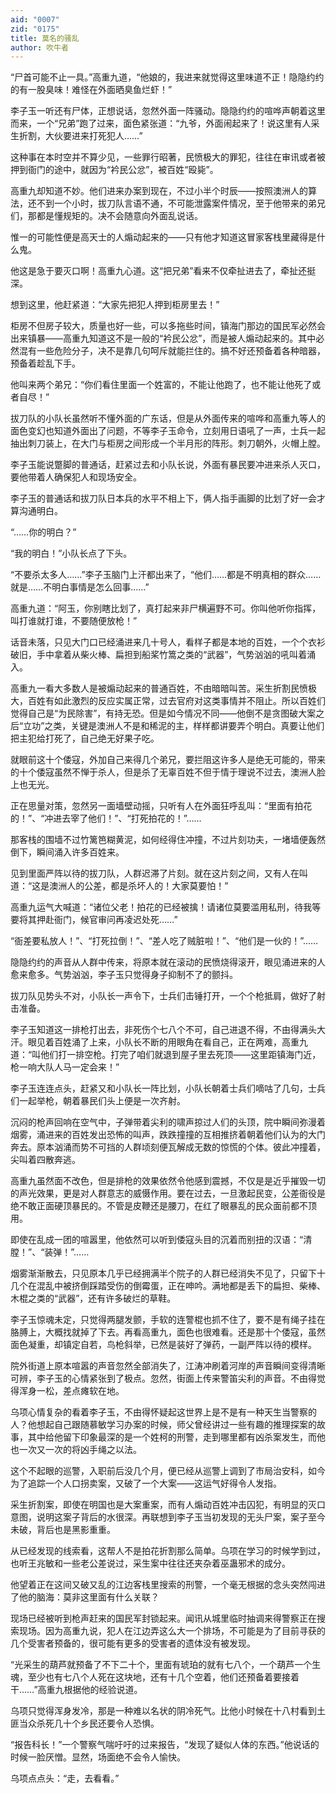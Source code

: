 ```yaml
---
aid: "0007"
zid: "0175"
title: 莫名的骚乱
author: 吹牛者
---
```


“尸首可能不止一具。”高重九道，“他娘的，我进来就觉得这里味道不正！隐隐约约的有一股臭味！难怪在外面晒臭鱼烂虾！”

李子玉一听还有尸体，正想说话，忽然外面一阵骚动。隐隐约约的喧哗声朝着这里而来，一个“兄弟”跑了过来，面色紧张道：“九爷，外面闹起来了！说这里有人采生折割，大伙要进来打死犯人……”

这种事在本时空并不算少见，一些罪行昭著，民愤极大的罪犯，往往在审讯或者被押到衙门的途中，就因为“衿民公忿”，被百姓“殴毙”。

高重九却知道不妙。他们进来办案到现在，不过小半个时辰――按照澳洲人的算法，还不到一个小时，拔刀队言语不通，不可能泄露案件情况，至于他带来的弟兄们，那都是懂规矩的。决不会随意向外面乱说话。

惟一的可能性便是高天士的人煽动起来的――只有他才知道这冒家客栈里藏得是什么鬼。

他这是急于要灭口啊！高重九心道。这“把兄弟”看来不仅牵扯进去了，牵扯还挺深。

想到这里，他赶紧道：“大家先把犯人押到柜房里去！”

柜房不但房子较大，质量也好一些，可以多拖些时间，镇海门那边的国民军必然会出来镇暴――高重九知道这不是一般的“衿民公忿”，而是被人煽动起来的。其中必然混有一些危险分子，决不是靠几句呵斥就能拦住的。搞不好还预备着各种暗器，预备着趁乱下手。

他叫来两个弟兄：“你们看住里面一个姓富的，不能让他跑了，也不能让他死了或者自尽！”

拔刀队的小队长虽然听不懂外面的广东话，但是从外面传来的喧哗和高重九等人的面色变幻也知道外面出了问题，不等李子玉命令，立刻用日语吼了一声，士兵一起抽出刺刀装上，在大门与柜房之间形成一个半月形的阵形。刺刀朝外，火帽上膛。

李子玉能说蹩脚的普通话，赶紧过去和小队长说，外面有暴民要冲进来杀人灭口，要他带着人确保犯人和现场安全。

李子玉的普通话和拔刀队日本兵的水平不相上下，俩人指手画脚的比划了好一会才算沟通明白。

“……你的明白？”

“我的明白！”小队长点了下头。

“不要杀太多人……”李子玉脑门上汗都出来了，“他们……都是不明真相的群众……就是……不明白事情是怎么回事……”

高重九道：“阿玉，你别瞎比划了，真打起来非尸横遍野不可。你叫他听你指挥，叫打谁就打谁，不要随便放枪！”

话音未落，只见大门口已经涌进来几十号人，看样子都是本地的百姓，一个个衣衫破旧，手中拿着从柴火棒、扁担到船桨竹篙之类的“武器”，气势汹汹的吼叫着涌入。

高重九一看大多数人是被煽动起来的普通百姓，不由暗暗叫苦。采生折割民愤极大，百姓有如此激烈的反应实属正常，过去官府对这类事情并不阻止。所以百姓们觉得自己是“为民除害”，有持无恐。但是如今情况不同――他倒不是贪图破大案之后“立功”之类，关键是澳洲人不是和稀泥的主，样样都讲要弄个明白。真要让他们把主犯给打死了，自己绝无好果子吃。

就眼前这十个倭寇，外加自己来得几个弟兄，要拦阻这许多人是绝无可能的，带来的十个倭寇虽然不惮于杀人，但是杀了无辜百姓不但于情于理说不过去，澳洲人脸上也无光。

正在思量对策，忽然另一面墙壁动摇，只听有人在外面狂呼乱叫：“里面有拍花的！”、“冲进去宰了他们！”、“打死拍花的！”……

那客栈的围墙不过竹篱笆糊黄泥，如何经得住冲撞，不过片刻功夫，一堵墙便轰然倒下，瞬间涌入许多百姓来。

见到里面严阵以待的拔刀队，人群迟滞了片刻。就在这片刻之间，又有人在叫道：“这是澳洲人的公差，都是杀坏人的！大家莫要怕！”

高重九运气大喊道：“诸位父老！拍花的已经被擒！请诸位莫要滥用私刑，待我等要将其押赴衙门，候官审问再凌迟处死……”

“衙差要私放人！”、“打死拉倒！”、“差人吃了贼脏啦！”、“他们是一伙的！”……

隐隐约约的声音从人群中传来，将原本就在滚动的民愤烧得滚开，眼见涌进来的人愈来愈多。气势汹汹，李子玉只觉得身子抑制不了的颤抖。

拔刀队见势头不对，小队长一声令下，士兵们击锤打开，一个个枪抵肩，做好了射击准备。

李子玉知道这一排枪打出去，非死伤个七八个不可，自己进退不得，不由得满头大汗。眼见着百姓涌了上来，小队长不断的用眼角在看自己，正在两难，高重九道：“叫他们打一排空枪。打完了咱们就退到屋子里去死顶――这里距镇海门近，枪一响大队人马一定会来！”

李子玉连连点头，赶紧又和小队长一阵比划，小队长朝着士兵们嘀咕了几句，士兵们一起举枪，朝着暴民们头上便是一次齐射。

沉闷的枪声回响在空气中，子弹带着尖利的啸声掠过人们的头顶，院中瞬间弥漫着烟雾，涌进来的百姓发出恐怖的叫声，跌跌撞撞的互相推挤着朝着他们认为的大门奔去。原本汹涌而势不可挡的人群顷刻便瓦解成无数的惊慌的个体。彼此冲撞着，尖叫着四散奔逃。

高重九虽然面不改色，但是排枪的效果依然令他感到震撼，不仅是是近乎摧毁一切的声光效果，更是对人群意志的威慑作用。要在过去，一旦激起民变，公差衙役是绝不敢正面硬顶暴民的。不管是皮鞭还是腰刀，在红了眼暴乱的民众面前都不顶用。

即使在乱成一团的喧嚣里，他依然可以听到倭寇头目的沉着而别扭的汉语：“清膛！”、“装弹！”……

烟雾渐渐散去，只见原本几乎已经拥满半个院子的人群已经消失不见了，只留下十几个在混乱中被挤倒踩踏受伤的倒霉蛋，正在呻吟。满地都是丢下的扁担、柴棒、木棍之类的“武器”，还有许多破烂的草鞋。

李子玉惊魂未定，只觉得两腿发颤，手软的连警棍也抓不住了，要不是有绳子挂在胳膊上，大概找就掉了下去。再看高重九，面色也很难看。还是那十个倭寇，虽然面色凝重，却镇定自若，鸟枪斜举，已然是装好了弹药，一副严阵以待的模样。

院外街道上原本喧嚣的声音忽然全部消失了，江涛冲刷着河岸的声音瞬间变得清晰可辨，李子玉的心情紧张到了极点。忽然，街面上传来警笛尖利的声音。不由得觉得浑身一松，差点瘫软在地。

乌项心情复杂的看着李子玉，不由得怀疑起这世界上是不是有一种天生当警察的人？他想起自己跟随慕敏学习办案的时候，师父曾经讲过一些有趣的推理探案的故事，其中给他留下印象最深的是一个姓柯的刑警，走到哪里都有凶杀案发生，而他也一次又一次的将凶手绳之以法。

这个不起眼的巡警，入职前后没几个月，便已经从巡警上调到了市局治安科，如今为了追踪一个人口拐卖案，又破了一个大案――这运气好得令人发指。

采生折割案，即使在明国也是大案重案，而有人煽动百姓冲击囚犯，有明显的灭口意图，说明这案子背后的水很深。再联想到李子玉当初发现的无头尸案，案子至今未破，背后也是黑影重重。

从已经发现的线索看，这帮人不是拍花折割那么简单。乌项在学习的时候学到过，也听王兆敏和一些老公差说过，采生案中往往还夹杂着巫蛊邪术的成分。

他望着正在这间又破又乱的江边客栈里搜索的刑警，一个毫无根据的念头突然闯进了他的脑海：莫非这里面有什么关联？

现场已经被听到枪声赶来的国民军封锁起来。闻讯从城里临时抽调来得警察正在搜索现场。因为高重九说，犯人在江边弄这么大一个排场，不可能是为了目前寻获的几个受害者预备的，很可能有更多的受害者的遗体没有被发现。

“光采生的葫芦就预备了不下二十个，里面有琥珀的就有七八个，一个葫芦一个生魂，至少也有七八个人死在这块地，还有十几个空着，他们还预备着要接着干……”高重九根据他的经验说道。

乌项只觉得浑身发冷，那是一种难以名状的阴冷死气。比他小时候在十八村看到土匪当众杀死几十个乡民还要令人恐惧。

“报告科长！”一个警察气喘吁吁的过来报告，“发现了疑似人体的东西。”他说话的时候一脸厌憎。显然，场面绝不会令人愉快。

乌项点点头：“走，去看看。”
